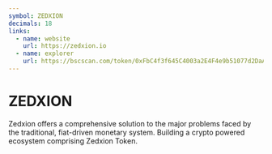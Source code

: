 ```yaml
---
symbol: ZEDXION
decimals: 18
links:
  - name: website
    url: https://zedxion.io
  - name: explorer
    url: https://bscscan.com/token/0xFbC4f3f645C4003a2E4F4e9b51077d2DaA9a9341
---
```


# ZEDXION

Zedxion offers a comprehensive solution to the major problems faced by the traditional, fiat-driven monetary system. Building a crypto powered ecosystem comprising Zedxion Token.
